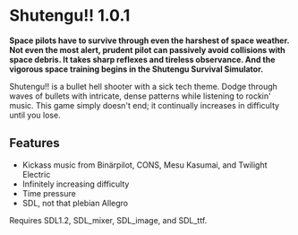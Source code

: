 ﻿Shutengu!! 1.0.1
================

**Space pilots have to survive through even the harshest of space weather. Not even the most alert, prudent pilot can passively avoid collisions with space debris. It takes sharp reflexes and tireless observance. And the vigorous space training begins in the Shutengu Survival Simulator.**

Shutengu!! is a bullet hell shooter with a sick tech theme. Dodge through waves of bullets with intricate, dense patterns while listening to rockin' music. This game simply doesn't end; it continually increases in difficulty until you lose.

Features
--------
* Kickass music from Binärpilot, CONS, Mesu Kasumai, and Twilight Electric
* Infinitely increasing difficulty
* Time pressure
* SDL, not that plebian Allegro

Requires SDL1.2, SDL_mixer, SDL_image, and SDL_ttf.
